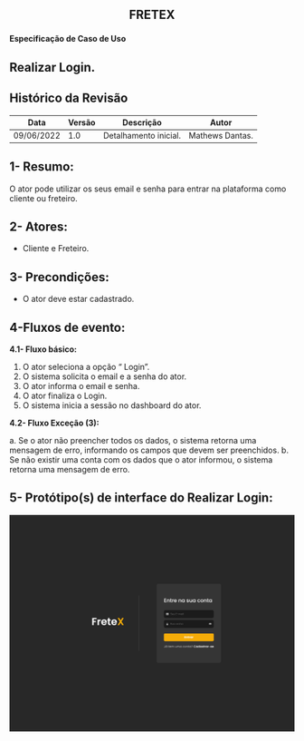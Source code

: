 
## <p align="center"> FRETEX </p>

**Especificação de Caso de Uso** 

## Realizar Login.

## Histórico da Revisão 



|**Data** |**Versão** |**Descrição** |**Autor** |
| - | - | - | - |
|09/06/2022 |1.0 |Detalhamento inicial. |Mathews Dantas. |

## 1- Resumo: 

 O ator pode utilizar os seus email e senha para entrar na plataforma como cliente ou freteiro.

## 2- Atores:
 - Cliente e Freteiro.

## 3- Precondições: 

 - O ator deve estar cadastrado. 

## 4-Fluxos de evento: 
**4.1-  Fluxo básico:** 

1. O ator seleciona a opção “ Login”.
2. O sistema solicita o email e a senha do ator.
3. O ator informa o email e senha.
4. O ator finaliza o Login.
5. O sistema inicia a sessão no dashboard do ator.

**4.2-  Fluxo Exceção (3):** 

a.	Se o ator não preencher todos os dados,  o sistema retorna uma mensagem de erro, informando os campos que devem ser preenchidos.
b. Se não existir uma conta com os dados que o ator informou, o sistema retorna uma mensagem de erro.



## 5- Protótipo(s) de interface do Realizar Login:

![](./interfaces/realizarLogin.png)

